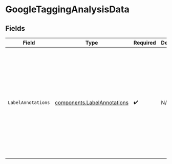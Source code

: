 # GoogleTaggingAnalysisData


## Fields

| Field                                                                                  | Type                                                                                   | Required                                                                               | Description                                                                            | Example                                                                                |
| -------------------------------------------------------------------------------------- | -------------------------------------------------------------------------------------- | -------------------------------------------------------------------------------------- | -------------------------------------------------------------------------------------- | -------------------------------------------------------------------------------------- |
| `LabelAnnotations`                                                                     | [components.LabelAnnotations](../../models/components/labelannotations.md)             | :heavy_check_mark:                                                                     | N/A                                                                                    | {<br/>"labels": [<br/>{<br/>"label": "cat",<br/>"score": 0.9<br/>},<br/>{<br/>"label": "table",<br/>"score": 0.8<br/>}<br/>]<br/>} |